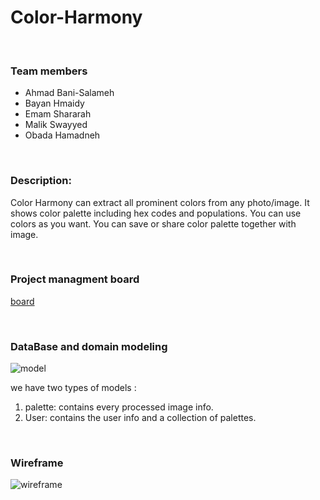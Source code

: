 # Color-Harmony

&nbsp;

### Team members
 
* Ahmad Bani-Salameh
* Bayan Hmaidy
* Emam Shararah
* Malik Swayyed
* Obada Hamadneh

&nbsp;

### Description:  

Color Harmony can extract all prominent colors from any photo/image. It shows color palette including hex codes and populations. You can use colors as you want. You can save or share color palette together with image.  

&nbsp;

### Project managment board

[board](https://github.com/The-5D-s/Color-Harmony/projects/1?add_cards_query=is%3Aopen)  

&nbsp;

### DataBase and domain modeling  

![model](https://i.imgur.com/YVM0OPi.png)  

we have two types of models :  

1. palette: contains every processed image info.  
2. User: contains the user info and a collection of palettes.  

&nbsp;

### Wireframe 

![wireframe](https://i.imgur.com/Sqk3BX5.png)

